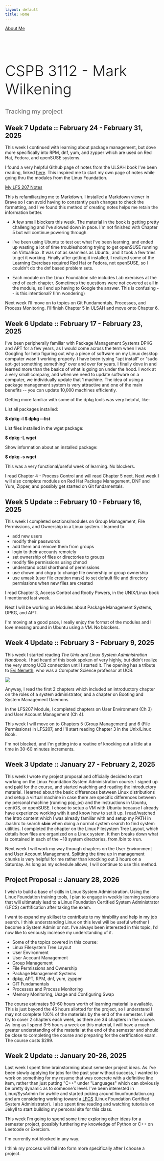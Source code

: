 ```yaml
---
layout: default
title: Home
---
```


[About Me](/about/)

<div style="text-align: left; margin-top: 100px;">
    <h1 style="font-size: 3rem; font-weight: 300;">CSPB 3112 - Mark Wilkening</h1>
    <p style="font-size: 1.25rem; color: #666;">Tracking my project</p>
</div>

## Week 7 Update :: February 24 - February 31, 2025

This week I continued with learning about package management, but dove more specifically into RPM, dnf, yum, and zypper which are used on Red Hat, Fedora, and openSUSE systems. 

I found a very helpful Github page of notes from the ULSAH book I've been reading, linked [here](https://github.com/abdoufermat5/unix-and-linux-sysadmin-notes/tree/main).
This inspired me to start my own page of notes while going thru the modules from the Linux Foundation.

[My LFS 207 Notes](https://github.com/markwilkening21/lfs207_notes)

This is refamiliarzing me to Markdown. I installed a Markdown viewer in Brave so I can avoid having to constantly push changes to check
the formatting, and I've found this method of creating notes helps me retain the information better.

- A few small blockers this week. The material in the book is getting pretty challenging and I've slowed down in pace. I'm not finished with Chapter 5 
but will continue powering through. 

- I've been using Ubuntu to test out what I've been learning, and ended up wasting a lot of time troubleshooting trying to get openSUSE
running on VirtualBox. It was not as seamless as Ubuntu, and it took a few tries to get it working. Finally after getting it installed,
I realized some of the Learning Exercises required Red Hat or Fedora, not openSUSE, so I couldn't do the dnf based problem sets. 

- Each module on the Linux Foundation site includes Lab exercises at the end of each chapter. Sometimes the questions were not covered at all in the module, so
I end up having to Google the answer. This is confusing -- is this intentional? (I'm wondering)

Next week I'll move on to topics on Git Fundamentals, Processes, and Process Monitoring. I'll finish Chapter 5 in ULSAH and move onto Chapter 6.

## Week 6 Update :: February 17 - February 23, 2025

I've been peripherally familiar with Package Management Systems DPKG and APT for a few years, as I would come across the term when I was Googling for help figuring
out why a piece of software on my Linux desktop computer wasn't working properly. I have been typing "apt install" or "sudo apt-get something something" over
and over for years. I finally dove in and learned more than the basics of what is going on under the hood. I work at a very small company, and when we
need to update software on a computer, we individually update that 1 machine. The idea of using a package management system is very attractive and one of
the main benefits -- you can update 10,000 machines efficiently.

Getting more familiar with some of the dpkg tools was very helpful, like:

List all packages installed:

**$ dpkg -l 
$ dpkg --list**

List files installed in the wget package:

**$ dpkg -L wget**

Show information about an installed package:

**$ dpkg -s wget**

This was a very functional/useful week of learning. No blockers.

I read Chapter 4 - Process Control and will read Chapter 5 next. Next week I will also complete modules on Red Hat Package Management, DNF and Yum, Zipper, and possibly get started on Git fundamentals.

## Week 5 Update :: February 10 - February 16, 2025

This week I completed sections/modules on Group Management, File Permissions, and Ownership in a Linux system. I learned to 
* add new users
* modify their passwords 
* add them and remove them from groups 
* login to their accounts remotely
* set ownership of files or directories to groups
* modify file permissions using chmod
* understand octal shorthand of permissions
* use chown and chgrp to change file ownership or group ownership
* use umask (user file creation mask) to set default file and directory permissions when new files are created

I read Chapter 3, Access Control and Rootly Powers, in the UNIX/Linux book I mentioned last week. 

Next I will be working on Modules about Package Management Systems, DPKG, and APT.

I'm moving at a good pace, I really enjoy the format of the modules and I love messing around in Ubuntu using a VM. No blockers.


## Week 4 Update :: February 3 - February 9, 2025

This week I started reading _The Unix and Linux System Administration Handbook_. I had heard of this book spoken of very highly, but didn't realize the very strong UCB connection until I started it. 
The opening has a tribute to [Evi Nemeth](https://en.wikipedia.org/wiki/Evi_Nemeth), who was a Computer Science professor at UCB.

![](images/SysAdminBook.jpeg)

Anyway, I read the first 2 chapters which included an introductory chapter on the roles of a system administrator, and a chapter on Booting and System Management Daemons. 

In the LFS207 Module, I completed chapters on User Environment (Ch 3) and User Account Management (Ch 4).

This week I will move on to Chapters 5 (Group Management) and 6 (File Permissions) in LFS207, and I'll start reading Chapter 3 in the Unix/Linux Book.

I'm not blocked, and I'm getting into a routine of knocking out a little at a time in 30-60 minutes increments.


## Week 3 Update :: January 27 - February 2, 2025

This week I wrote my project proposal and officially decided to start working on the Linux Foundation System Administration course. I signed up and paid for the course, and started watching 
and reading the introductory material. I learned about the basic differences between Linux distributions and setup a virtual machine in case there are specific differences between my personal 
machine (running pop_os) and the instructions in Ubuntu, centOS, or openSUSE. I chose to setup a VM with Ubuntu because I already have experience working with it and know how to set it up. 
I read/watched the Intro content which I was already familiar with and setup my PATH in .bashrc to search **sbin** when doing a normal system search to find system utilities. I completed 
the chapter on the Linux Filesystem Tree Layout, which details how files are organized on a Linux system. It then breaks down what is contained in each of the ~18 system directories, 
from /bin to /run. 

Next week I will work my way through chapters on the User Environment and User Account Management. Splitting the time up in management chunks is very helpful for me rather than knocking 
out 3 hours on a Saturday. As long as my schedule allows, I will continue to use this method.

## Project Proposal :: January 28, 2026

I wish to build a base of skills in Linux System Administration. Using the Linux Foundation training tools, I plan to engage in weekly learning sessions that will ultimately lead to a 
Linux Foundation Certified System Administrator (LFCS) cerftification after taking the exam. 

I want to expand my skillset to contribute to my hirability and help in my job search. I think understanding Linux on this level will be useful whether I become a System Admin or not. 
I’ve always been interested in this topic, I’d now like to seriously increase my understanding of it.

* Some of the topics covered in this course:
* Linux Filesystem Tree Layout
* User Environment
* User Account Management
* Group Management
* File Permissions and Ownership
* Package Management Systems
* dpkg, APT, RPM, dnf, yum, zypper
* GIT Fundamentals
* Processes and Process Monitoring
* Memory Monitoring, Usage and Configuring Swap

The course estimates 50-60 hours worth of learning material is available. This is just beyond the 45 hours allotted for the project, so I understand I may not complete 100% of the materials by the 
end of the semester. I will try to cover 2 chapters each week, as there are 34 chapters in the course. As long as I spend 3-5 hours a week on this material, I will have a much greater understanding
of the material at the end of the semester and should be close to completing the course and preparing for the certification exam. The course costs $299. 

## Week 2 Update :: January 20-26, 2025

Last week I spent time brainstorming about semester project ideas. As I've been slowly applying for jobs for the past year without success, I wanted to work on something for my resume that was
concrete with a definitive line item, rather than just putting "C++" under "Languages" which can obviously be pretty dynamic as to someone's level. I've been interested in Linux/SysAdmin
for awhile and started poking around linuxfoundation.org and am considering working toward a [LFCS](https://training.linuxfoundation.org/training/linux-system-administration-essentials-lfs207/) 
(Linux Foundation Certified System Administrator). I also spent time reading and watching tutorials on Jekyll to start building my personal site for this class.

This week I'm going to spend some time exploring other ideas for a semester project, possibly furthering my knowledge of Python or C++ on Leetcode or Exercism.

I'm currently not blocked in any way.

I think my process will fall into form more specifically after I choose a project.
